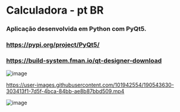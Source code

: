 # Calculadora - pt BR
### Aplicação desenvolvida em Python com PyQt5.
### https://pypi.org/project/PyQt5/
### https://build-system.fman.io/qt-designer-download
![image](https://user-images.githubusercontent.com/101942554/190546851-52958b30-63a4-4acc-b9a5-6c93b0c4e977.png)




https://user-images.githubusercontent.com/101942554/190543630-303413f1-7d5f-4bca-84bb-ae8b87bbd509.mp4



![image](https://user-images.githubusercontent.com/101942554/190542023-a3344e67-b6e2-460a-9df3-ca5bc0715594.png)

